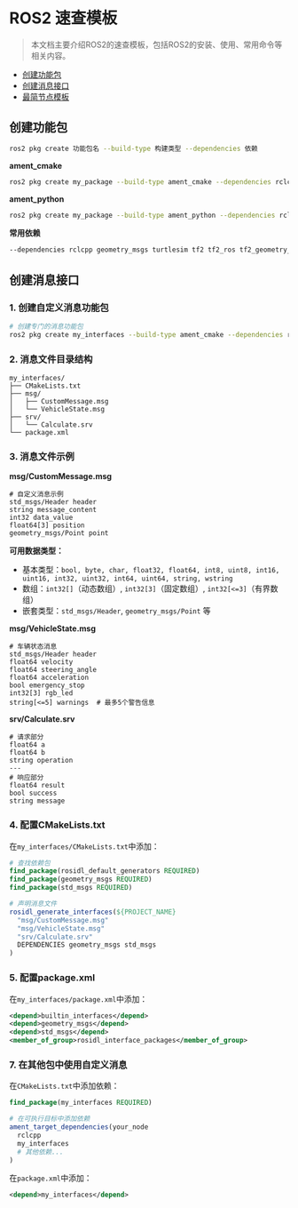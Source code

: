 # ROS2 速查模板

> 本文档主要介绍ROS2的速查模板，包括ROS2的安装、使用、常用命令等相关内容。

<!-- 目录 -->
- [创建功能包](#创建功能包)
- [创建消息接口](#创建消息接口)
- [最简节点模板](#最简节点模板)

## 创建功能包

```bash
ros2 pkg create 功能包名 --build-type 构建类型 --dependencies 依赖
```

**ament_cmake**
```bash
ros2 pkg create my_package --build-type ament_cmake --dependencies rclcpp
```

**ament_python**
```bash
ros2 pkg create my_package --build-type ament_python --dependencies rclpy
```

**常用依赖**
```bash
--dependencies rclcpp geometry_msgs turtlesim tf2 tf2_ros tf2_geometry_msgs
```

## 创建消息接口

### 1. 创建自定义消息功能包

```bash
# 创建专门的消息功能包
ros2 pkg create my_interfaces --build-type ament_cmake --dependencies rosidl_default_generators builtin_interfaces geometry_msgs std_msgs
```

### 2. 消息文件目录结构

```
my_interfaces/
├── CMakeLists.txt
├── msg/
│   ├── CustomMessage.msg
│   └── VehicleState.msg
├── srv/
│   └── Calculate.srv
└── package.xml
```

### 3. 消息文件示例

**msg/CustomMessage.msg**
```
# 自定义消息示例
std_msgs/Header header
string message_content
int32 data_value
float64[3] position
geometry_msgs/Point point
```

**可用数据类型：**
- 基本类型：`bool, byte, char, float32, float64, int8, uint8, int16, uint16, int32, uint32, int64, uint64, string, wstring`
- 数组：`int32[]`（动态数组）, `int32[3]`（固定数组）, `int32[<=3]`（有界数组）
- 嵌套类型：`std_msgs/Header`, `geometry_msgs/Point` 等

**msg/VehicleState.msg**
```
# 车辆状态消息
std_msgs/Header header
float64 velocity
float64 steering_angle
float64 acceleration
bool emergency_stop
int32[3] rgb_led
string[<=5] warnings  # 最多5个警告信息
```

**srv/Calculate.srv**
```
# 请求部分
float64 a
float64 b
string operation
---
# 响应部分
float64 result
bool success
string message
```

### 4. 配置CMakeLists.txt

在`my_interfaces/CMakeLists.txt`中添加：

```cmake
# 查找依赖包
find_package(rosidl_default_generators REQUIRED)
find_package(geometry_msgs REQUIRED)
find_package(std_msgs REQUIRED)

# 声明消息文件
rosidl_generate_interfaces(${PROJECT_NAME}
  "msg/CustomMessage.msg"
  "msg/VehicleState.msg"
  "srv/Calculate.srv"
  DEPENDENCIES geometry_msgs std_msgs
)
```

### 5. 配置package.xml

在`my_interfaces/package.xml`中添加：

```xml
<depend>builtin_interfaces</depend>
<depend>geometry_msgs</depend>
<depend>std_msgs</depend>
<member_of_group>rosidl_interface_packages</member_of_group>
```



### 7. 在其他包中使用自定义消息

在`CMakeLists.txt`中添加依赖：

```cmake
find_package(my_interfaces REQUIRED)

# 在可执行目标中添加依赖
ament_target_dependencies(your_node
  rclcpp
  my_interfaces
  # 其他依赖...
)
```

在`package.xml`中添加：

```xml
<depend>my_interfaces</depend>
```

